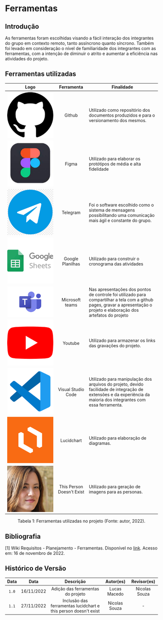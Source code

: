 # Ferramentas

## Introdução

As ferramentas foram escolhidas visando a fácil interação dos integrantes do grupo em contexto remoto, tanto assíncrono quanto síncrono. Também foi levado em consideração o nível de familiaridade dos integrantes com as ferramentas, com a intenção de diminuir o atrito e aumentar a eficiência nas atividades do projeto.

## Ferramentas utilizadas

|                    Logo                    |     Ferramenta     | Finalidade                                                                                                                                                                |
| :----------------------------------------: | :----------------: | ------------------------------------------------------------------------------------------------------------------------------------------------------------------------- |
|     ![Github](../img/github-icon.png)      |       Github       | Utilizado como repositório dos documentos produzidos e para o versionamento dos mesmos.                                                                                   |
|      ![Figma](../img/figma-icon.jpeg)      |       Figma        | Utilizado para elaborar os protótipos de média e alta fidelidade                                                                                                          |
|   ![Telegram](../img/telegram-icon.png)    |      Telegram      | Foi o software escolhido como o sistema de mensagens possibilitando uma comunicação mais ágil e constante do grupo.                                                       |
| ![Google Planilhas](../img/sheet-icon.png) |  Google Planilhas  | Utilizado para construir o cronograma das atividades                                                                                                                      |
|      ![Teams](../img/teams-icon.png)       |  Microsoft teams   | Nas apresentações dos pontos de controle foi utilizado para compartilhar a tela com a github pages, gravar a apresentação o projeto e elaboração dos artefatos do projeto |
|    ![Youtube](../img/youtube-icon.png)     |      Youtube       | Utilizado para armazenar os links das gravações do projeto.                                                                                                               |
|     ![VsCode](../img/vscode-icon.png)      | Visual Studio Code | Utilizado para manipulação dos arquivos do projeto, devido facilidade de integração de extensões e da experiência da maioria dos integrantes com essa ferramenta.         |
| ![Lucidchart](../img/lucidchart.png) | Lucidchart | Utilizado para elaboração de diagramas.  |
| ![This Person Doesn't Exist](../img/this-person-doesnt-exist.png)| This Person Doesn't Exist | Utilizado para geração de imagens para as personas.

<div style="text-align: center">
<p>Tabela 1: Ferramentas utilizadas no projeto (Fonte: autor, 2022). </p>
</div>

## Bibliografia

[1] Wiki Requisitos - Planejamento - Ferramentas. Disponível no [link](https://requisitos-de-software.github.io/2022.1-TikTok/ferramentas/). Acesso em: 16 de novembro de 2022.

## Histórico de Versão

| Data   | Data       | Descrição                         |  Autor(es)       | Revisor(es)          |
| :------: | :--------: |:--------------------------------: | :-----------: | :-----:          |
| `1.0`    | 16/11/2022 | Adição das ferramentas do projeto | Lucas Macedo   | Nicolas Souza |
| `1.1`    | 27/11/2022 | Inclusão das ferramentas lucidchart e this person doesn't exist | Nicolas Souza | - |
